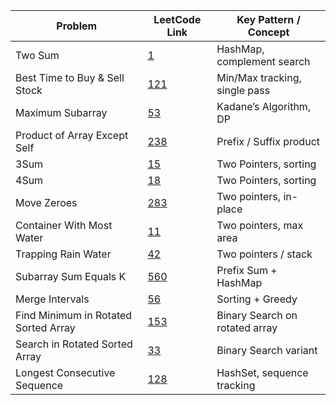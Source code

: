 
| Problem                              | LeetCode Link                                                              | Key Pattern / Concept          |
| ------------------------------------ | -------------------------------------------------------------------------- | ------------------------------ |
| Two Sum                              | [1](https://leetcode.com/problems/two-sum/)                                | HashMap, complement search     |
| Best Time to Buy & Sell Stock        | [121](https://leetcode.com/problems/best-time-to-buy-and-sell-stock/)      | Min/Max tracking, single pass  |
| Maximum Subarray                     | [53](https://leetcode.com/problems/maximum-subarray/)                      | Kadane’s Algorithm, DP         |
| Product of Array Except Self         | [238](https://leetcode.com/problems/product-of-array-except-self/)         | Prefix / Suffix product        |
| 3Sum                                 | [15](https://leetcode.com/problems/3sum/)                                  | Two Pointers, sorting          |
| 4Sum                                 | [18](https://leetcode.com/problems/4sum/)                                  | Two Pointers, sorting          |
| Move Zeroes                          | [283](https://leetcode.com/problems/move-zeroes/)                          | Two pointers, in-place         |
| Container With Most Water            | [11](https://leetcode.com/problems/container-with-most-water/)             | Two pointers, max area         |
| Trapping Rain Water                  | [42](https://leetcode.com/problems/trapping-rain-water/)                   | Two pointers / stack           |
| Subarray Sum Equals K                | [560](https://leetcode.com/problems/subarray-sum-equals-k/)                | Prefix Sum + HashMap           |
| Merge Intervals                      | [56](https://leetcode.com/problems/merge-intervals/)                       | Sorting + Greedy               |
| Find Minimum in Rotated Sorted Array | [153](https://leetcode.com/problems/find-minimum-in-rotated-sorted-array/) | Binary Search on rotated array |
| Search in Rotated Sorted Array       | [33](https://leetcode.com/problems/search-in-rotated-sorted-array/)        | Binary Search variant          |
| Longest Consecutive Sequence         | [128](https://leetcode.com/problems/longest-consecutive-sequence/)         | HashSet, sequence tracking     |
